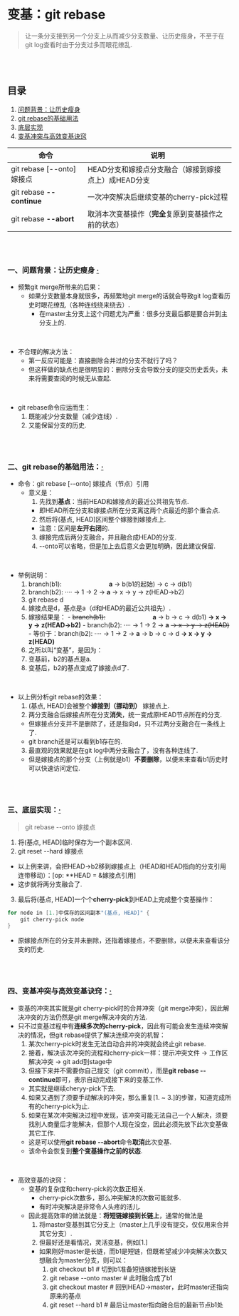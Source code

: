 # 变基：git rebase
> 让一条分支接到另一个分支上从而减少分支数量、让历史瘦身，不至于在git log查看时由于分支过多而眼花缭乱.

<br><br>

## 目录

1. [问题背景：让历史瘦身]()
2. [git rebase的基础用法]()
3. [底层实现]()
4. [变基冲突与高效变基诀窍]()

| 命令 | 说明 |
| --- | --- |
| git rebase [--onto] 嫁接点 | HEAD分支和嫁接点分支融合（嫁接到嫁接点上）成HEAD分支 |
| git rebase **--continue** | 一次冲突解决后继续变基的cherry-pick过程 |
| git rebase **--abort** | 取消本次变基操作（**完全**复原到变基操作之前的状态）|

<br><br>

### 一、问题背景：让历史瘦身  [·](#目录)

- 频繁git merge所带来的后果：
  - 如果分支数量本身就很多，再频繁地git merge的话就会导致git log查看历史时眼花缭乱（各种连线绕来绕去）.
    - 在master主分支上这个问题尤为严重：很多分支最后都是要合并到主分支上的.

<br>

- 不合理的解决方法：
  - 第一反应可能是：直接删除合并过的分支不就行了吗？
  - 但这样做的缺点也是很明显的：删除分支会导致分支的提交历史丢失，未来将需要查阅的时候无从查起.

<br>

- git rebase命令应运而生：
  1. 既能减少分支数量（减少连线）.
  2. 又能保留分支的历史.

<br><br>

### 二、git rebase的基础用法：[·](#目录)

- 命令：git rebase [--onto] 嫁接点（节点）引用
  - 意义是：
    1. 先找到**基点**：当前HEAD和嫁接点的最近公共祖先节点.
      - 即HEAD所在分支和嫁接点所在分支离这两个点最近的那个重合点.
    2. 然后将(基点, HEAD]区间整个嫁接到嫁接点上.
      - 注意：区间是**左开右闭**的.
    3. 嫁接完成后两分支融合，并且融合成HEAD的分支.
    4. --onto可以省略，但是加上去后意义会更加明确，因此建议保留.

<br>

- 举例说明：
  1. branch(b1): &nbsp; &nbsp; &nbsp; &nbsp; &nbsp; &nbsp; &nbsp; &nbsp; &nbsp; &nbsp; &nbsp; &nbsp; &nbsp; **a** -> b(b1的起始) -> c -> d(b1)
  2. branch(b2): ···· -> 1 -> 2 -> **a** -> x -> y -> z(HEAD->b2)
  3. git rebase d
    1. 嫁接点是d，基点是a（d和HEAD的最近公共祖先）.
    2. 嫁接结果是：
      - ~~branch(b1):~~ &nbsp; &nbsp; &nbsp; &nbsp; &nbsp; &nbsp; &nbsp; &nbsp; &nbsp; &nbsp; &nbsp; &nbsp; &nbsp; **a** -> b -> c -> d(b1) **-> x -> y -> z(HEAD->b2)**
      - branch(b2): ···· -> 1 -> 2 -> **a** ~~-> x -> y -> z(HEAD)~~
      - 等价于：branch(b2): ···· -> 1 -> 2 -> **a** -> b -> c -> d **-> x -> y -> z(HEAD)**
  4. 之所以叫“变基”，是因为：
    1. 变基前，b2的基点是a.
    2. 变基后，b2的基点变成了嫁接点d了.

<br>

- 以上例分析git rebase的效果：
  1. (基点, HEAD]会被整个**嫁接到（挪动到）** 嫁接点上.
  2. 两分支融合后嫁接点所在分支**消失**，统一变成原HEAD节点所在的分支.
    - 但嫁接点分支并不是删除了，还是指向d，只不过两分支融合在一条线上了.
    - git branch还是可以看到b1存在的.
  3. 最直观的效果就是在git log中两分支融合了，没有各种连线了.
    - 但是嫁接点的那个分支（上例就是b1）**不要删除**，以便未来查看b1历史时可以快速访问定位.

<br><br>

### 三、底层实现：[·](#目录)

> git rebase --onto 嫁接点

1. 将(基点, HEAD]临时保存为一个副本区间.
2. git reset --hard 嫁接点
  - 以上例来讲，会把HEAD->b2移到嫁接点上（HEAD和HEAD指向的分支引用连带移动）：[op: \*\*HEAD = &嫁接点引用]
  - 这步就将两分支融合了.
3. 最后将(基点, HEAD]一个个**cherry-pick**到HEAD上完成整个变基操作：

```java
for node in [1.]中保存的区间副本"(基点, HEAD]" {
    git cherry-pick node
}
```

- 原嫁接点所在的分支并未删除，还指着嫁接点，不要删除，以便未来查看该分支的历史.

<br><br>

### 四、变基冲突与高效变基诀窍：[·](#目录)

- 变基的冲突其实就是git cherry-pick时的合并冲突（git merge冲突），因此解决冲突的方法仍然是git merge解决冲突的方法.
- 只不过变基过程中有**连续多次的cherry-pick**，因此有可能会发生连续冲突解决的情况，但git rebase提供了解决连续冲突的机智：
  1. 某次cherry-pick时发生无法自动合并的冲突就会终止git rebase.
  2. 接着，解决该次冲突的流程和cherry-pick一样：提示冲突文件 -> 工作区解决冲突 -> git add到stage中
  3. 但接下来并不需要你自己提交（git commit），而是**git rebase --continue**即可，表示自动完成接下来的变基工作.
    - 其实就是继续cheryy-pick下去.
  4. 如果又遇到了须要手动解决的冲突，那么重复[1. ~ 3.]的步骤，知道完成所有的cherry-pick为止.
  5. 如果在某次冲突解决过程中发现，该冲突可能无法自己一个人解决，须要找别人商量后才能解决，但那个人现在没空，因此必须先放下此次变基做其它工作.
    - 这是可以使用**git rebase --abort**命令**取消**此次变基.
    - 该命令会恢复到**整个变基操作之前的状态**.

<br>

- 高效变基的诀窍：
  - 变基的复杂度和cherry-pick的次数正相关.
    - cherry-pick次数多，那么冲突解决的次数可能就多.
    - 有时冲突解决是非常令人头疼的活儿.
  - 因此提高效率的做法就是：**将短链嫁接到长链上**，通常的做法是
    1. 将master变基到其它分支上（master上几乎没有提交，仅仅用来合并其它分支）.
    2. 但最好还是看情况，灵活变基，例如[1.]
      - 如果刚好master是长链，而b1是短链，但既希望减少冲突解决次数又想融合为master分支，则可以：
        1. git checkout b1           # 切到b1准备短链嫁接到长链
        2. git rebase --onto master  # 此时融合成了b1
        3. git checkout master       # 回到HEAD->master，此时master还指向原来的基点
        4. git reset --hard b1       # 最后让master指向融合后的最新节点b1处
